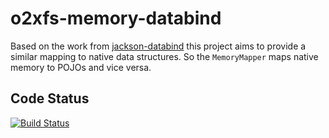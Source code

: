 o2xfs-memory-databind
=====

Based on the work from [jackson-databind](https://github.com/FasterXML/jackson-databind) this project aims to provide a similar mapping to native data structures. So the `MemoryMapper` maps native memory to POJOs and vice versa.

## Code Status

[![Build Status](https://api.travis-ci.com/AndreasFagschlunger/o2xfs-memory-databind.svg?branch=develop)](https://travis-ci.com/AndreasFagschlunger/o2xfs-memory-databind)
